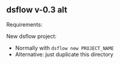 ## dsflow v-0.3 alt

Requirements:



New dsflow project:

- Normally with `dsflow new PROJECT_NAME`
- Alternative: just duplicate this directory
